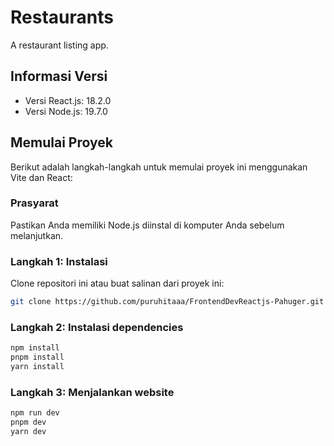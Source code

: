 # Restaurants

A restaurant listing app.

## Informasi Versi

- Versi React.js: 18.2.0
- Versi Node.js: 19.7.0

## Memulai Proyek

Berikut adalah langkah-langkah untuk memulai proyek ini menggunakan Vite dan React:

### Prasyarat

Pastikan Anda memiliki Node.js diinstal di komputer Anda sebelum melanjutkan.

### Langkah 1: Instalasi

Clone repositori ini atau buat salinan dari proyek ini:

```bash
git clone https://github.com/puruhitaaa/FrontendDevReactjs-Pahuger.git
```

### Langkah 2: Instalasi dependencies
```bash
npm install
pnpm install
yarn install
```

### Langkah 3: Menjalankan website
```bash
npm run dev
pnpm dev
yarn dev
```
